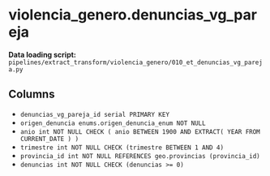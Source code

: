 # violencia_genero.denuncias_vg_pareja

**Data loading script:** `pipelines/extract_transform/violencia_genero/010_et_denuncias_vg_pareja.py`

## Columns

- `denuncias_vg_pareja_id serial PRIMARY KEY`
- `origen_denuncia enums.origen_denuncia_enum NOT NULL`
- `anio int NOT NULL CHECK ( anio BETWEEN 1900 AND EXTRACT( YEAR FROM CURRENT_DATE ) )`
- `trimestre int NOT NULL CHECK (trimestre BETWEEN 1 AND 4)`
- `provincia_id int NOT NULL REFERENCES geo.provincias (provincia_id)`
- `denuncias int NOT NULL CHECK (denuncias >= 0)`
